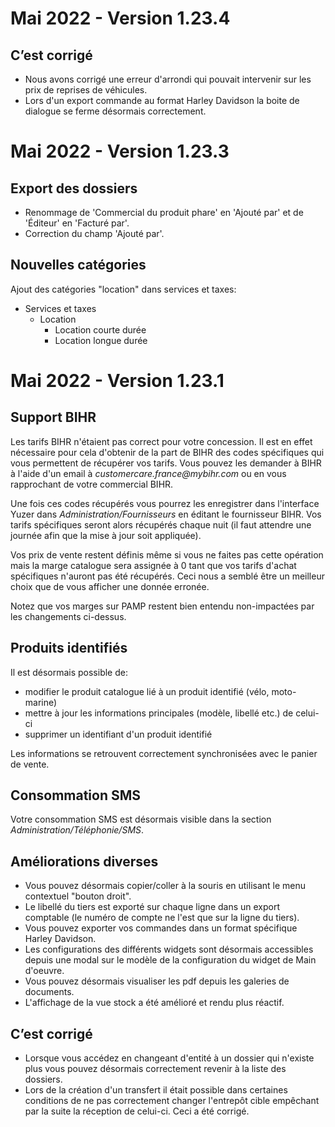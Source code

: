 # Mai 2022 - Version 1.23.4

## C’est corrigé

- Nous avons corrigé une erreur d'arrondi qui pouvait intervenir sur les prix de reprises de véhicules.
- Lors d'un export commande au format Harley Davidson la boite de dialogue se ferme désormais correctement.

# Mai 2022 - Version 1.23.3

## Export des dossiers

- Renommage de 'Commercial du produit phare' en 'Ajouté par' et de 'Éditeur' en 'Facturé par'.
- Correction du champ 'Ajouté par'.

## Nouvelles catégories

Ajout des catégories "location" dans services et taxes:

- Services et taxes
  - Location
    - Location courte durée
    - Location longue durée

# Mai 2022 - Version 1.23.1

## Support BIHR

Les tarifs BIHR n'étaient pas correct pour votre concession. Il est en effet nécessaire pour cela d'obtenir de la part de BIHR des codes spécifiques qui vous permettent de récupérer vos tarifs.
Vous pouvez les demander à BIHR à l'aide d'un email à _customercare.france@mybihr.com_ ou en vous rapprochant de votre commercial BIHR.

Une fois ces codes récupérés vous pourrez les enregistrer dans l'interface Yuzer dans _Administration/Fournisseurs_ en éditant le fournisseur BIHR. Vos tarifs spécifiques seront alors récupérés chaque nuit (il faut attendre une journée afin que la mise à jour soit appliquée).

Vos prix de vente restent définis même si vous ne faites pas cette opération mais la marge catalogue sera assignée à 0 tant que vos tarifs d'achat spécifiques n'auront pas été récupérés. Ceci nous a semblé être un meilleur choix que de vous afficher une donnée erronée.

Notez que vos marges sur PAMP restent bien entendu non-impactées par les changements ci-dessus.

## Produits identifiés

Il est désormais possible de:

- modifier le produit catalogue lié à un produit identifié (vélo, moto-marine)
- mettre à jour les informations principales (modèle, libellé etc.) de celui-ci
- supprimer un identifiant d'un produit identifié

Les informations se retrouvent correctement synchronisées avec le panier de vente.

## Consommation SMS

Votre consommation SMS est désormais visible dans la section _Administration/Téléphonie/SMS_.

## Améliorations diverses

- Vous pouvez désormais copier/coller à la souris en utilisant le menu contextuel "bouton droit".
- Le libellé du tiers est exporté sur chaque ligne dans un export comptable (le numéro de compte ne l'est que sur la ligne du tiers).
- Vous pouvez exporter vos commandes dans un format spécifique Harley Davidson.
- Les configurations des différents widgets sont désormais accessibles depuis une modal sur le modèle de la configuration du widget de Main d'oeuvre.
- Vous pouvez désormais visualiser les pdf depuis les galeries de documents.
- L'affichage de la vue stock a été amélioré et rendu plus réactif.

## C’est corrigé

- Lorsque vous accédez en changeant d'entité à un dossier qui n'existe plus vous pouvez désormais correctement revenir à la liste des dossiers.
- Lors de la création d'un transfert il était possible dans certaines conditions de ne pas correctement changer l'entrepôt cible empêchant par la suite la réception de celui-ci. Ceci a été corrigé.
